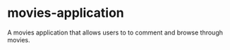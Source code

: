 # movies-application

A movies application that allows users to to comment and browse through movies.